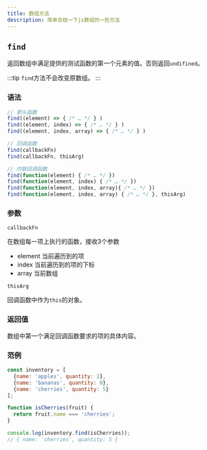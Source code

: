 ```yaml
---
title: 数组方法
description: 简单总结一下js数组的一些方法
---
```


## `find`

返回数组中满足提供的测试函数的第一个元素的值。否则返回`undifined`。

:::tip
`find`方法不会改变原数组。
:::

### 语法

```jsx
// 箭头函数
find((element) => { /* … */ } )
find((element, index) => { /* … */ } )
find((element, index, array) => { /* … */ } )

// 回调函数
find(callbackFn)
find(callbackFn, thisArg)

// 内联回调函数
find(function(element) { /* … */ })
find(function(element, index) { /* … */ })
find(function(element, index, array){ /* … */ })
find(function(element, index, array) { /* … */ }, thisArg)
```

### 参数

`callbackFn`

在数组每一项上执行的函数，接收3个参数

- element 当前遍历到的项
- index 当前遍历到的项的下标
- array 当前数组

`thisArg`

回调函数中作为`this`的对象。

### 返回值

数组中第一个满足回调函数要求的项的具体内容。

### 范例

```js
const inventory = [
  {name: 'apples', quantity: 2},
  {name: 'bananas', quantity: 0},
  {name: 'cherries', quantity: 5}
];

function isCherries(fruit) {
  return fruit.name === 'cherries';
}

console.log(inventory.find(isCherries));
// { name: 'cherries', quantity: 5 }
```